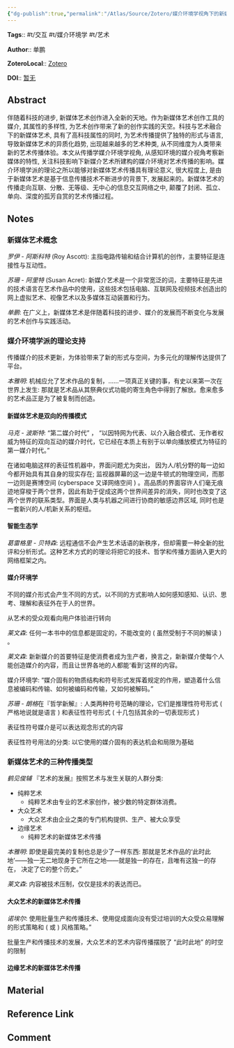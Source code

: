 ```yaml
---
{"dg-publish":true,"permalink":"/Atlas/Source/Zotero/媒介环境学视角下的新媒体艺术传播/"}
---
```



**Tags**:: #t/交互 #t/媒介环境学 #t/艺术 

**Author**:: 单鹏

**ZoteroLocal**:: [Zotero](zotero://select/library/items/TXEDVX9S)

**DOI**:: [暂无](https://kns.cnki.net/kcms2/article/abstract?v=62vjN2oCPVbl9lqVy0p5AUiBvWpDXnzXwyRLnAHPgXs9KCE2atklDPNIaBmF3szwAvkPhdg3GdMxodsOVabBmYmjIkbj1gjhNsAZxApmFm1BT5bKtG1jnlwFYkO6A1JBeI7JkkkPhDWNsKDwPCWdtEy77CAsdSIWYi7zQgv8XyvVTg1rW2BXOv8EZNULwZVJPdLOuxN-AbMi53vza17cJAwi8NqaksgKHZzwymnkatI=&uniplatform=NZKPT&language=CHS)

## Abstract

伴随着科技的进步, 新媒体艺术创作进入全新的天地。作为新媒体艺术创作工具的媒介, 其属性的多样性, 为艺术创作带来了新的创作实践的天空。科技与艺术融合下的新媒体艺术, 具有了高科技属性的同时, 为艺术传播提供了独特的形式与语言, 导致新媒体艺术的异质化趋势, 出现越来越多的艺术种类, 从不同维度为人类带来新的艺术传播体验。本文从传播学媒介环境学视角, 从感知环境的媒介视角考察新媒体的特性, 关注科技影响下新媒介艺术所建构的媒介环境对艺术传播的影响。媒介环境学派的理论之所以能够对新媒体艺术传播具有理论意义, 很大程度上, 是由于新媒体艺术是基于信息传播技术不断进步的背景下, 发展起来的。新媒体艺术的传播走向互联、分散、无等级、无中心的信息交互网络之中, 颠覆了封闭、孤立、单向、深度的孤芳自赏的艺术传播过程。

## Notes

### 新媒体艺术概念

*罗伊 - 阿斯科特* (Roy Ascott): 主指电路传输和结合计算机的创作，主要特征是连接性与互动性。

*苏珊 - 阿里特* (Susan Acret): 新媒介艺术是一个非常宽泛的词，主要特征是先进的技术语言在艺术作品中的使用，这些技术包括电脑、互联网及视频技术创造出的网上虚拟艺术、视像艺术以及多媒体互动装置和行为。

*单鹏*: 在广义上，新媒体艺术是伴随着科技的进步、媒介的发展而不断变化与发展的艺术创作与实践活动。

### 媒介环境学派的理论支持

传播媒介的技术更新，为体验带来了新的形式与空间，为多元化的理解传达提供了平台。

*本雅明*: 机械应允了艺术作品的复制，……一项真正关键的事，有史以来第一次在世界上发生: 那就是艺术品从其祭典仪式功能的寄生角色中得到了解放。愈来愈多的艺术品正是为了被复制而创造。

#### 新媒体艺术是双向的传播模式

*马克 - 波斯特*: “第二媒介时代” ， “以因特网为代表、以介入融合模式、无作者权威为特征的双向互动的媒介时代，它已经在本质上有别于以单向播放模式为特征的第一媒介时代。”

在诸如电脑这样的表征性机器中，界面问题尤为突出， 因为人/机分野的每一边如今都开始具有其自身的现实存在; 监视器屏幕的这一边是牛顿式的物理空间，而那一边则是赛博空间 (cyberspace 又译网络空间 ) 。高品质的界面容许人们毫无痕迹地穿梭于两个世界，因此有助于促成这两个世界间差异的消失，同时也改变了这两个世界的联系类型。界面是人类与机器之间进行协商的敏感边界区域, 同时也是一套新兴的人/机新关系的枢纽。

#### 智能生态学

*葛雷格里 - 贝特森*: 远程通信不会产生艺术话语的新秩序，但却需要一种全新的批评和分析形式。这种艺术方式的的理论将把它的技术、哲学和传播方面纳入更大的网络框架之内。

#### 媒介环境学

不同的媒介形式会产生不同的方式，以不同的方式影响人如何感知感知、认识、思考、理解和表征外在于人的世界。

从艺术的受众观看向用户体验进行转向

*莱文森*: 任何一本书中的信息都是固定的，不能改变的 ( 虽然受制于不同的解读 ) 。

*莱文森*: 新新媒介的首要特征是使消费者成为生产者，换言之，新新媒介使每个人能创造媒介的内容，而且让世界各地的人都能‘看到’这样的内容。

媒介环境学: “媒介固有的物质结构和符号形式发挥着规定的作用，塑造着什么信息被编码和传输、如何被编码和传输，又如何被解码。”

*苏珊 - 朗格*在『哲学新解』: 人类两种符号范畴的理论，它们是推理性符号形式 ( 严格地说就是语言 ) 和表征性符号形式 ( 十几包括其余的一切表现形式 ) 

表征性符号媒介是可以表达观念形式的内容

表征性符号用法的分类: 以它使用的媒介固有的表达机会和局限为基础

### 新媒体艺术的三种传播类型

*鹤见俊辅* 『艺术的发展』按照艺术与发生关联的人群分类:

- 纯粹艺术
	- 纯粹艺术由专业的艺术家创作，被少数的特定群体消费。
- 大众艺术
	- 大众艺术由企业之类的专门机构提供、生产、被大众享受
- 边缘艺术
	- 纯粹艺术的新媒体艺术传播

*本雅明*: 即使是最完美的复制也总是少了一样东西: 那就是艺术作品的‘此时此地’——独一无二地现身于它所在之地——就是独一的存在，且唯有这独一的存在， 决定了它的整个历史。”

*莱文森*: 内容被技术压制，仅仅是技术的表达而已。

#### 大众艺术的新媒体艺术传播

*诺埃尔*: 使用批量生产和传播技术、使用促成面向没有受过培训的大众受众易理解的形式策略和 ( 或 ) 风格策略。”

批量生产和传播技术的发展，大众艺术的艺术内容传播摆脱了 “此时此地” 的时空的限制

#### 边缘艺术的新媒体艺术传播

## Material

## Reference Link

## Comment
